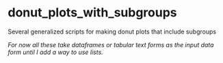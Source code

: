 # donut_plots_with_subgroups
Several generalized scripts for making donut plots that include subgroups

*For now all these take dataframes or tabular text forms as the input data form until I add a way to use lists.*
